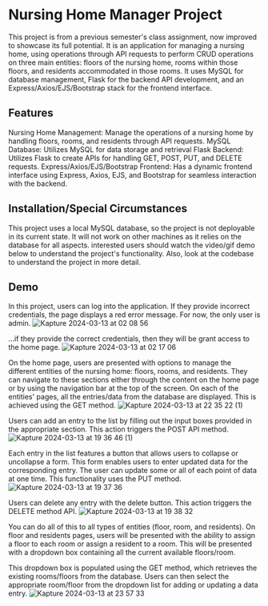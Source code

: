 # Nursing Home Manager Project

This project is from a previous semester's class assignment, now improved to showcase its full potential. It is an application for managing a nursing home, using operations through API requests to perform CRUD operations on three main entities: floors of the nursing home, rooms within those floors, and residents accommodated in those rooms. It uses MySQL for database management, Flask for the backend API development, and an Express/Axios/EJS/Bootstrap stack for the frontend interface.

## Features
Nursing Home Management: Manage the operations of a nursing home by handling floors, rooms, and residents through API requests.
MySQL Database: Utilizes MySQL for data storage and retrieval
Flask Backend: Utilizes Flask to create APIs for handling GET, POST, PUT, and DELETE requests.
Express/Axios/EJS/Bootstrap Frontend: Has a dynamic frontend interface using Express, Axios, EJS, and Bootstrap for seamless interaction with the backend.

## Installation/Special Circumstances 
This project uses a local MySQL database, so the project is not deployable in its current state. It will not work on other machines as it relies on the database for all aspects. interested users should watch the video/gif demo below to understand the project's functionality. Also, look at the codebase to understand the project in more detail. 

## Demo

In this project, users can log into the application. If they provide incorrect credentials, the page displays a red error message. For now, the only user is admin.
![Kapture 2024-03-13 at 02 08 56](https://github.com/naomih0/nursing-home/assets/123221320/29285272-bd9c-4b47-95bd-303ac16ce6b2)

...if they provide the correct credentials, then they will be grant access to the home page. 
![Kapture 2024-03-13 at 02 17 06](https://github.com/naomih0/nursing-home/assets/123221320/665c438c-8a8e-4801-b529-f217d096eb82)

On the home page, users are presented with options to manage the different entities of the nursing home: floors, rooms, and residents. They can  navigate to these sections either through the content on the home page or by using the navigation bar at the top of the screen. On each of the entities' pages, all the entries/data from the database are displayed. This is achieved using the GET method.
![Kapture 2024-03-13 at 22 35 22 (1)](https://github.com/naomih0/nursing-home/assets/123221320/b8a3f24f-f641-4e85-a485-d375f211953b)

Users can add an entry to the list by filling out the input boxes provided in the appropriate section. This action triggers the POST API method.
![Kapture 2024-03-13 at 19 36 46 (1)](https://github.com/naomih0/nursing-home/assets/123221320/8dc35fb0-41d7-4f05-afd4-8e4c00ae5e00)

Each entry in the list features a button that allows users to collapse or uncollapse a form. This form enables users to enter updated data for the corresponding entry. The user can update some or all of each point of data at one time. This functionality uses the PUT method. 
![Kapture 2024-03-13 at 19 37 36](https://github.com/naomih0/nursing-home/assets/123221320/e7f87376-2068-44f8-991d-c25d79d57b60)

Users can delete any entry with the delete button. This action triggers the DELETE method API.
![Kapture 2024-03-13 at 19 38 32](https://github.com/naomih0/nursing-home/assets/123221320/602f5f7e-bfb3-480b-ae1e-c339c7f059b2)

You can do all of this to all types of entities (floor, room, and residents). On floor and residents pages, users will be presented with the ability to assign a floor to each room or assign a resident to a room. This will be presented with a dropdown box containing all the current available floors/room.

This dropdown box is populated using the GET method, which retrieves the existing rooms/floors from the database. Users can then select the appropriate room/floor from the dropdown list for adding or updating a data entry.
![Kapture 2024-03-13 at 23 57 33](https://github.com/naomih0/nursing-home/assets/123221320/fb429ed1-8a7f-4bfc-9dec-3769a09bf821)
